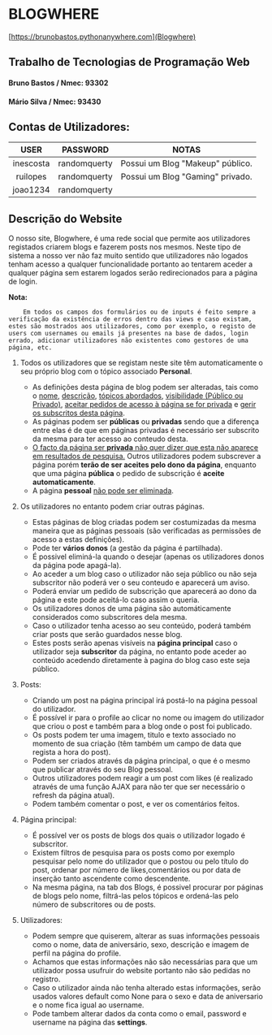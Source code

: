 # BLOGWHERE
[https://brunobastos.pythonanywhere.com](Blogwhere)

## Trabalho de Tecnologias de Programação Web

#### Bruno Bastos / Nmec: 93302
#### Mário Silva / Nmec: 93430


## Contas de Utilizadores:
|   USER    |   PASSWORD   |              NOTAS               |
| :-------: | :----------: | :------------------------------: |
| inescosta | randomquerty | Possui um Blog "Makeup" público. |
| ruilopes  | randomquerty | Possui um Blog "Gaming" privado. |
| joao1234  | randomquerty |                                  |


## Descrição do Website
O nosso site, Blogwhere, é uma rede social que permite aos utilizadores registados criarem blogs e fazerem posts nos mesmos.
Neste tipo de sistema a nosso ver não faz muito sentido que utilizadores não logados tenham acesso a qualquer funcionalidade portanto ao tentarem aceder a qualquer página sem estarem logados serão redirecionados para a página de login.

**Nota:**
```
    Em todos os campos dos formulários ou de inputs é feito sempre a verificação da existência de erros dentro das views e caso existam, estes são mostrados aos utilizadores, como por exemplo, o registo de users com usernames ou emails já presentes na base de dados, login errado, adicionar utilizadores não existentes como gestores de uma página, etc.
```


1. Todos os utilizadores que se registam neste site têm automaticamente o seu próprio blog com o tópico associado **Personal**.
    - As definições desta página de blog podem ser alteradas, tais como o <u>nome</u>, <u>descrição</u>, <u>tópicos abordados</u>, <u>visibilidade (Público ou Privado)</u>, <u>aceitar pedidos de acesso à página se for privada</u> e <u>gerir os subscritos desta página</u>.
    - As páginas podem ser **públicas** ou **privadas** sendo que a diferença entre elas é de que em páginas privadas é necessário ser subscrito da mesma para ter acesso ao conteudo desta.
    - <u>O facto da página ser **privada** não quer dizer que esta não aparece em resultados de pesquisa.</u> Outros utilizadores podem subscrever a página porém **terão de ser aceites pelo dono da página**, enquanto que uma página **pública** o pedido de subscrição é **aceite automaticamente**.
    - A página **pessoal** <u>não pode ser eliminada</u>.


2. Os utilizadores no entanto podem criar outras páginas.
    - Estas páginas de blog criadas podem ser costumizadas da mesma maneira que as páginas pessoais (são verificadas as permissões de acesso a estas definições).
    - Pode ter **vários donos** (a gestão da página é partilhada).
    - É possivel eliminá-la quando o desejar (apenas os utilizadores donos da página pode apagá-la).
    - Ao aceder a um blog caso o utilizador não seja público ou não seja subscritor não poderá ver o seu conteudo e aparecerá um aviso.
    - Poderá enviar um pedido de subscrição que aparecerá ao dono da página e este pode aceitá-lo caso assim o queria.
    - Os utilizadores donos de uma página são automáticamente considerados como subscritores dela mesma.
    - Caso o utilizador tenha acesso ao seu conteúdo, poderá também criar posts que serão guardados nesse blog.
    - Estes posts serão apenas visíveis na **página principal** caso o utilizador seja **subscritor** da página, no entanto pode aceder ao conteúdo acedendo diretamente à pagina do blog caso este seja público.


3. Posts:
    - Criando um post na página principal irá postá-lo na página pessoal do utilizador.
    - É possível ir para o profile ao clicar no nome ou imagem do utilizador que criou o post e também para a blog onde o post foi publicado.
    - Os posts podem ter uma imagem, titulo e texto associado no momento de sua criação (têm também um campo de data que regista a hora do post).
    - Podem ser criados através da página principal, o que é o mesmo que publicar através do seu Blog pessoal.
    - Outros utilizadores podem reagir a um post com likes (é realizado através de uma função AJAX para não ter que ser necessário o refresh da página atual).
    - Podem também comentar o post, e ver os comentários feitos.


4. Página principal:
    - É possível ver os posts de blogs dos quais o utilizador logado é subscritor.
    - Existem filtros de pesquisa para os posts como por exemplo pesquisar pelo nome do utilizador que o postou ou pelo título do post, ordenar por número de likes,comentários ou por data de inserção tanto ascendente como descendente.
    - Na mesma página, na tab dos Blogs, é possivel procurar por páginas de blogs pelo nome, filtrá-las pelos tópicos e ordená-las pelo número de subscritores ou de posts.


5. Utilizadores:
    - Podem sempre que quiserem, alterar as suas informações pessoais como o nome, data de aniversário, sexo, descrição e imagem de perfil na página do profile.
    - Achamos que estas informações não são necessárias para que um utilizador possa usufruir do website portanto não são pedidas no registro.
    - Caso o utilizador ainda não tenha alterado estas informações, serão usados valores default como None para o sexo e data de aniversario e o nome fica igual ao username.
    - Pode tambem alterar dados da conta como o email, password e username na página das **settings**.    
